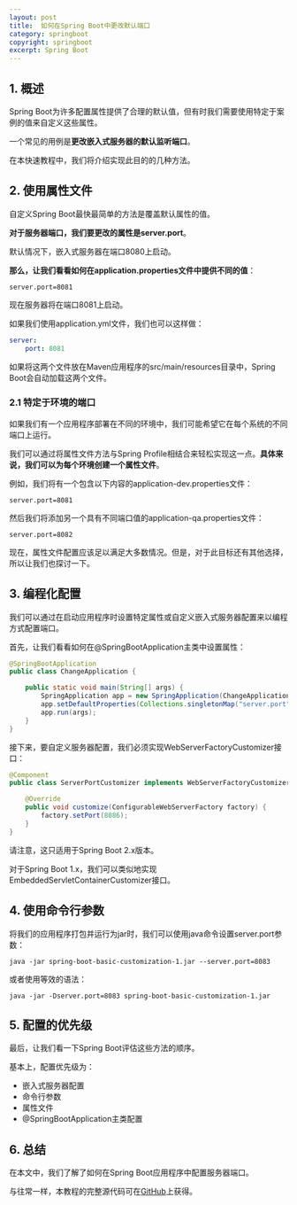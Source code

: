 ```yaml
---
layout: post
title:  如何在Spring Boot中更改默认端口
category: springboot
copyright: springboot
excerpt: Spring Boot
---
```


## 1. 概述

Spring Boot为许多配置属性提供了合理的默认值，但有时我们需要使用特定于案例的值来自定义这些属性。

一个常见的用例是**更改嵌入式服务器的默认监听端口**。

在本快速教程中，我们将介绍实现此目的的几种方法。

## 2. 使用属性文件

自定义Spring Boot最快最简单的方法是覆盖默认属性的值。

**对于服务器端口，我们要更改的属性是server.port**。

默认情况下，嵌入式服务器在端口8080上启动。

**那么，让我们看看如何在application.properties文件中提供不同的值**：

```properties
server.port=8081
```

现在服务器将在端口8081上启动。

如果我们使用application.yml文件，我们也可以这样做：

```yaml
server:
    port: 8081
```

如果将这两个文件放在Maven应用程序的src/main/resources目录中，Spring Boot会自动加载这两个文件。

### 2.1 特定于环境的端口

如果我们有一个应用程序部署在不同的环境中，我们可能希望它在每个系统的不同端口上运行。

我们可以通过将属性文件方法与Spring Profile相结合来轻松实现这一点。**具体来说，我们可以为每个环境创建一个属性文件**。

例如，我们将有一个包含以下内容的application-dev.properties文件：

```properties
server.port=8081
```

然后我们将添加另一个具有不同端口值的application-qa.properties文件：

```properties
server.port=8082
```

现在，属性文件配置应该足以满足大多数情况。但是，对于此目标还有其他选择，所以让我们也探讨一下。

## 3. 编程化配置

我们可以通过在启动应用程序时设置特定属性或自定义嵌入式服务器配置来以编程方式配置端口。

首先，让我们看看如何在@SpringBootApplication主类中设置属性：

```java
@SpringBootApplication
public class ChangeApplication {

    public static void main(String[] args) {
        SpringApplication app = new SpringApplication(ChangeApplication.class);
        app.setDefaultProperties(Collections.singletonMap("server.port", "8083"));
        app.run(args);
    }
}
```

接下来，要自定义服务器配置，我们必须实现WebServerFactoryCustomizer接口：

```java
@Component
public class ServerPortCustomizer implements WebServerFactoryCustomizer<ConfigurableWebServerFactory> {

    @Override
    public void customize(ConfigurableWebServerFactory factory) {
        factory.setPort(8086);
    }
}
```

请注意，这只适用于Spring Boot 2.x版本。

对于Spring Boot 1.x，我们可以类似地实现EmbeddedServletContainerCustomizer接口。

## 4. 使用命令行参数

将我们的应用程序打包并运行为jar时，我们可以使用java命令设置server.port参数：

```shell
java -jar spring-boot-basic-customization-1.jar --server.port=8083
```

或者使用等效的语法：

```shell
java -jar -Dserver.port=8083 spring-boot-basic-customization-1.jar
```

## 5. 配置的优先级

最后，让我们看一下Spring Boot评估这些方法的顺序。

基本上，配置优先级为：

+ 嵌入式服务器配置
+ 命令行参数
+ 属性文件
+ @SpringBootApplication主类配置

## 6. 总结

在本文中，我们了解了如何在Spring Boot应用程序中配置服务器端口。

与往常一样，本教程的完整源代码可在[GitHub](https://github.com/tuyucheng7/taketoday-tutorial4j/tree/master/spring-boot-modules/spring-boot-basic-customization-1)上获得。